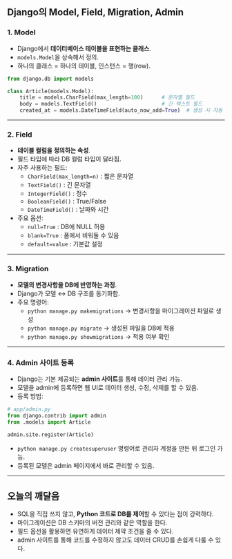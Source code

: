 ## Django의 Model, Field, Migration, Admin

### 1. Model
- Django에서 **데이터베이스 테이블을 표현하는 클래스**.
- `models.Model`을 상속해서 정의.
- 하나의 클래스 = 하나의 테이블, 인스턴스 = 행(row).

```python
from django.db import models

class Article(models.Model):
    title = models.CharField(max_length=100)      # 문자열 필드
    body = models.TextField()                     # 긴 텍스트 필드
    created_at = models.DateTimeField(auto_now_add=True)  # 생성 시 자동 저장
```

---

### 2. Field
- **테이블 컬럼을 정의하는 속성**.
- 필드 타입에 따라 DB 컬럼 타입이 달라짐.
- 자주 사용하는 필드:
  - `CharField(max_length=n)` : 짧은 문자열
  - `TextField()` : 긴 문자열
  - `IntegerField()` : 정수
  - `BooleanField()` : True/False
  - `DateTimeField()` : 날짜와 시간
- 주요 옵션:
  - `null=True` : DB에 NULL 허용
  - `blank=True` : 폼에서 비워둘 수 있음
  - `default=value` : 기본값 설정

---

### 3. Migration
- **모델의 변경사항을 DB에 반영하는 과정**.
- Django가 모델 ↔ DB 구조를 동기화함.
- 주요 명령어:
  - `python manage.py makemigrations` → 변경사항을 마이그레이션 파일로 생성
  - `python manage.py migrate` → 생성된 파일을 DB에 적용
  - `python manage.py showmigrations` → 적용 여부 확인

---

### 4. Admin 사이트 등록
- Django는 기본 제공되는 **admin 사이트**를 통해 데이터 관리 가능.
- 모델을 admin에 등록하면 웹 UI로 데이터 생성, 수정, 삭제를 할 수 있음.
- 등록 방법:

```python
# app/admin.py
from django.contrib import admin
from .models import Article

admin.site.register(Article)
```

- `python manage.py createsuperuser` 명령어로 관리자 계정을 만든 뒤 로그인 가능.
- 등록된 모델은 admin 페이지에서 바로 관리할 수 있음.

---

## 오늘의 깨달음
- SQL을 직접 쓰지 않고, **Python 코드로 DB를 제어**할 수 있다는 점이 강력하다.
- 마이그레이션은 DB 스키마의 버전 관리와 같은 역할을 한다.
- 필드 옵션을 활용하면 유연하게 데이터 제약 조건을 줄 수 있다.
- admin 사이트를 통해 코드를 수정하지 않고도 데이터 CRUD를 손쉽게 다룰 수 있다.